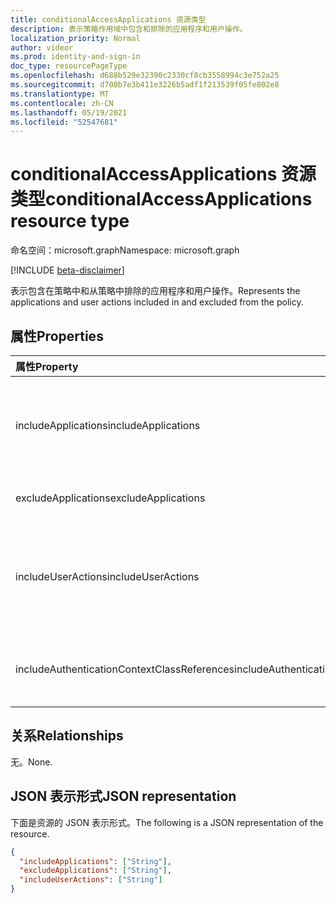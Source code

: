 ```yaml
---
title: conditionalAccessApplications 资源类型
description: 表示策略作用域中包含和排除的应用程序和用户操作。
localization_priority: Normal
author: videor
ms.prod: identity-and-sign-in
doc_type: resourcePageType
ms.openlocfilehash: d688b529e32390c2330cf8cb3558994c3e752a25
ms.sourcegitcommit: d700b7e3b411e3226b5adf1f213539f05fe802e8
ms.translationtype: MT
ms.contentlocale: zh-CN
ms.lasthandoff: 05/19/2021
ms.locfileid: "52547681"
---
```

# <a name="conditionalaccessapplications-resource-type"></a><span data-ttu-id="e7194-103">conditionalAccessApplications 资源类型</span><span class="sxs-lookup"><span data-stu-id="e7194-103">conditionalAccessApplications resource type</span></span>

<span data-ttu-id="e7194-104">命名空间：microsoft.graph</span><span class="sxs-lookup"><span data-stu-id="e7194-104">Namespace: microsoft.graph</span></span>

[!INCLUDE [beta-disclaimer](../../includes/beta-disclaimer.md)]

<span data-ttu-id="e7194-105">表示包含在策略中和从策略中排除的应用程序和用户操作。</span><span class="sxs-lookup"><span data-stu-id="e7194-105">Represents the applications and user actions included in and excluded from the policy.</span></span>

## <a name="properties"></a><span data-ttu-id="e7194-106">属性</span><span class="sxs-lookup"><span data-stu-id="e7194-106">Properties</span></span>

| <span data-ttu-id="e7194-107">属性</span><span class="sxs-lookup"><span data-stu-id="e7194-107">Property</span></span> | <span data-ttu-id="e7194-108">类型</span><span class="sxs-lookup"><span data-stu-id="e7194-108">Type</span></span> | <span data-ttu-id="e7194-109">说明</span><span class="sxs-lookup"><span data-stu-id="e7194-109">Description</span></span> |
|:-------- |:---- |:----------- |
| <span data-ttu-id="e7194-110">includeApplications</span><span class="sxs-lookup"><span data-stu-id="e7194-110">includeApplications</span></span> | <span data-ttu-id="e7194-111">String collection</span><span class="sxs-lookup"><span data-stu-id="e7194-111">String collection</span></span> | <span data-ttu-id="e7194-112">除非在 excludeApplications (中明确排除策略所适用的应用程序) 。</span><span class="sxs-lookup"><span data-stu-id="e7194-112">The list of application IDs the policy applies to, unless explicitly excluded (in excludeApplications).</span></span> <span data-ttu-id="e7194-113">也可以设置为 `All` 。</span><span class="sxs-lookup"><span data-stu-id="e7194-113">Can also be set to `All`.</span></span> |
| <span data-ttu-id="e7194-114">excludeApplications</span><span class="sxs-lookup"><span data-stu-id="e7194-114">excludeApplications</span></span> | <span data-ttu-id="e7194-115">String collection</span><span class="sxs-lookup"><span data-stu-id="e7194-115">String collection</span></span> | <span data-ttu-id="e7194-116">从策略中显式排除的应用程序 ID 列表。</span><span class="sxs-lookup"><span data-stu-id="e7194-116">The list of application IDs explicitly excluded from the policy.</span></span> |
| <span data-ttu-id="e7194-117">includeUserActions</span><span class="sxs-lookup"><span data-stu-id="e7194-117">includeUserActions</span></span> | <span data-ttu-id="e7194-118">String collection</span><span class="sxs-lookup"><span data-stu-id="e7194-118">String collection</span></span> | <span data-ttu-id="e7194-119">要包含的用户操作。</span><span class="sxs-lookup"><span data-stu-id="e7194-119">User actions to include.</span></span> <span data-ttu-id="e7194-120">支持的值 `urn:user:registersecurityinfo` 包括 和 `urn:user:registerdevice`</span><span class="sxs-lookup"><span data-stu-id="e7194-120">Supported values are `urn:user:registersecurityinfo` and `urn:user:registerdevice`</span></span> |
| <span data-ttu-id="e7194-121">includeAuthenticationContextClassReferences</span><span class="sxs-lookup"><span data-stu-id="e7194-121">includeAuthenticationContextClassReferences</span></span> | <span data-ttu-id="e7194-122">String collection</span><span class="sxs-lookup"><span data-stu-id="e7194-122">String collection</span></span> | <span data-ttu-id="e7194-123">身份验证上下文类引用包括。</span><span class="sxs-lookup"><span data-stu-id="e7194-123">Authentication context class references include.</span></span> <span data-ttu-id="e7194-124">支持的值 `c1` 通过 `c25` 。</span><span class="sxs-lookup"><span data-stu-id="e7194-124">Supported values are `c1` through `c25`.</span></span> |

## <a name="relationships"></a><span data-ttu-id="e7194-125">关系</span><span class="sxs-lookup"><span data-stu-id="e7194-125">Relationships</span></span>

<span data-ttu-id="e7194-126">无。</span><span class="sxs-lookup"><span data-stu-id="e7194-126">None.</span></span>

## <a name="json-representation"></a><span data-ttu-id="e7194-127">JSON 表示形式</span><span class="sxs-lookup"><span data-stu-id="e7194-127">JSON representation</span></span>

<span data-ttu-id="e7194-128">下面是资源的 JSON 表示形式。</span><span class="sxs-lookup"><span data-stu-id="e7194-128">The following is a JSON representation of the resource.</span></span>

<!-- {
  "blockType": "resource",
  "optionalProperties": [
    "includeApplications",
    "excludeApplications",
    "includeUserActions"
  ],
  "@odata.type": "microsoft.graph.conditionalAccessApplications"
}-->

```json
{
  "includeApplications": ["String"],
  "excludeApplications": ["String"],
  "includeUserActions": ["String"]
}
```

<!-- uuid: 16cd6b66-4b1a-43a1-adaf-3a886856ed98
2019-02-04 14:57:30 UTC -->
<!-- {
  "type": "#page.annotation",
  "description": "conditionalAccessApplications resource",
  "keywords": "",
  "section": "documentation",
  "tocPath": ""
}-->

